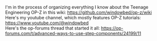 I'm in the process of organizing everything I know about the Teenage Engineering OP-Z in this wiki: https://github.com/windowbed/op-z/wiki <br />
Here's my youtube channel, which mostly features OP-Z tutorials: https://www.youtube.com/@windowbed <br />
Here's the op-forums thread that started it all: https://op-forums.com/t/advanced-ways-to-use-step-components/24199/11
